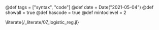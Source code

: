 @def tags = ["syntax", "code"]
@def date = Date("2021-05-04")
@def showall = true
@def hascode = true
@def mintoclevel = 2

\literate{/_literate/07_logistic_reg.jl}
